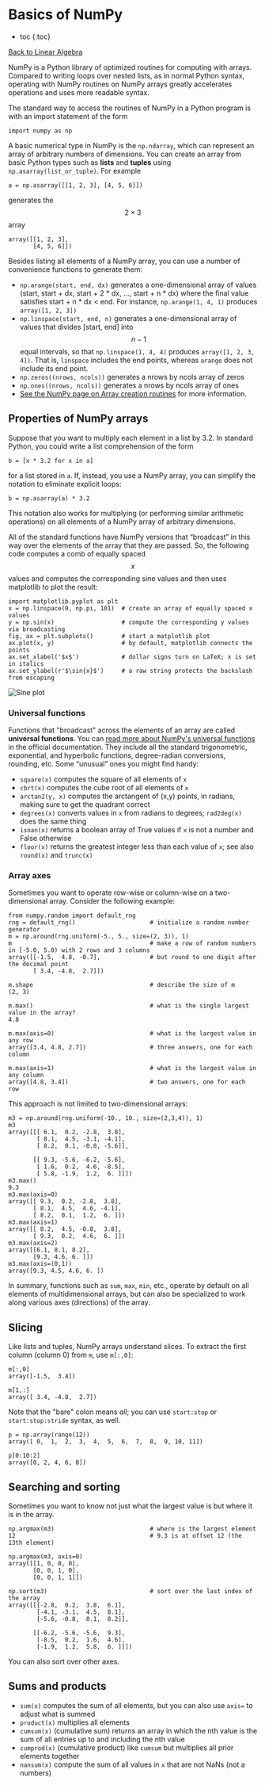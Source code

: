 # Basics of NumPy


* toc
{:toc}

[Back to Linear Algebra](LinearAlgebra.md)


NumPy is a Python library of optimized routines for computing with arrays. Compared to writing loops over nested lists, as in normal Python syntax, operating with NumPy routines on NumPy arrays greatly accelerates operations and uses more readable syntax.

The standard way to access the routines of NumPy in a Python program is with an import statement of the form

    import numpy as np


A basic numerical type in NumPy is the `np.ndarray`, which can represent an array of arbitrary numbers of dimensions. You can create an array from basic Python types such as **lists** and **tuples** using `np.asarray(list_or_tuple)`. For example

    a = np.asarray([[1, 2, 3], [4, 5, 6]])

generates the $$2\times 3$$ array

    array([[1, 2, 3],
           [4, 5, 6]])

Besides listing all elements of a NumPy array, you can use a number of convenience functions to generate them:

+ `np.arange(start, end, dx)` generates a one-dimensional array of values (start, start + dx, start + 2 * dx, ..., start + n * dx) where the final value satisfies start + n * dx < end. For instance, `np.arange(1, 4, 1)` produces  `array([1, 2, 3])`
+ `np.linspace(start, end, n)` generates a one-dimensional array of values that divides [start, end] into $$n-1$$ equal intervals, so that `np.linspace(1, 4, 4)` produces `array([1, 2, 3, 4])`. That is, `linspace` includes the end points, whereas `arange` does not include its end point.
+ `np.zeros((nrows, ncols))` generates a nrows by ncols array of zeros
+ `np.ones((nrows, ncols))` generates a nrows by ncols array of ones
+ [See the NumPy page on Array creation routines](https://numpy.org/doc/stable/reference/routines.array-creation.html) for more information.


## Properties of NumPy arrays

Suppose that you want to multiply each element in a list by 3.2. In standard Python, you could write a list comprehension of the form

    b = [x * 3.2 for x in a]

for a list stored in `a`. If, instead, you use a NumPy array, you can simplify the notation to eliminate explicit loops:

    b = np.asarray(a) * 3.2

This notation also works for multiplying (or performing similar arithmetic operations) on all elements of a NumPy array of arbitrary dimensions.

All of the standard functions have NumPy versions that “broadcast” in this way over the elements of the array that they are passed. So, the following code computes a comb of equally spaced $$x$$ values and computes the corresponding sine values and then uses matplotlib to plot the result:

    import matplotlib.pyplot as plt
    x = np.linspace(0, np.pi, 101)  # create an array of equally spaced x values
    y = np.sin(x)                   # compute the corresponding y values via broadcasting
    fig, ax = plt.subplots()        # start a matplotlib plot
    ax.plot(x, y)                   # by default, matplotlib connects the points
    ax.set_xlabel('$x$')            # dollar signs turn on LaTeX; x is set in italics
    ax.set_ylabel(r'$\sin{x}$')     # a raw string protects the backslash from escaping

![Sine plot](figs/sineplot.png)

### Universal functions

Functions that "broadcast" across the elements of an array are called **universal functions**. 
You can [read more about NumPy's universal functions](https://numpy.org/doc/stable/reference/ufuncs.html) in the official documentation. They include all the standard trigonometric, exponential, and hyperbolic functions, degree-radian conversions, rounding, etc. Some “unusual” ones you might find handy:

+ `square(x)` computes the square of all elements of `x`
+ `cbrt(x)` computes the cube root of all elements of `x`
+ `arctan2(y, x)` computes the arctangent of (x,y) points, in radians, making sure to get the quadrant correct
+ `degrees(x)` converts values in `x` from radians to degrees; `rad2deg(x)` does the same thing
+ `isnan(x)` returns a boolean array of True values if `x` is not a number and False otherwise
+ `floor(x)` returns the greatest integer less than each value of `x`; see also `round(x)` and `trunc(x)`

### Array axes

Sometimes you want to operate row-wise or column-wise on a two-dimensional array. Consider the following example:

    from numpy.random import default_rng
    rng = default_rng()                     # initialize a random number generator
    m = np.around(rng.uniform(-5., 5., size=(2, 3)), 1)
    m                                       # make a row of random numbers in [-5.0, 5.0) with 2 rows and 3 columns
    array([[-1.5,  4.8, -0.7],              # but round to one digit after the decimal point
           [ 3.4, -4.8,  2.7]])

    m.shape                                 # describe the size of m
    (2, 3)

    m.max()                                 # what is the single largest value in the array?
    4.8

    m.max(axis=0)                           # what is the largest value in any row
    array([3.4, 4.8, 2.7])                  # three answers, one for each column

    m.max(axis=1)                           # what is the largest value in any column
    array([4.8, 3.4])                       # two answers, one for each row

This approach is not limited to two-dimensional arrays:

    m3 = np.around(rng.uniform(-10., 10., size=(2,3,4)), 1)
    m3
    array([[[ 6.1,  0.2, -2.8,  3.8],
            [ 8.1,  4.5, -3.1, -4.1],
            [ 8.2,  0.1, -0.8, -5.6]],

           [[ 9.3, -5.6, -6.2, -5.6],
            [ 1.6,  0.2,  4.6, -8.5],
            [ 5.8, -1.9,  1.2,  6. ]]])
    m3.max()
    9.3
    m3.max(axis=0)
    array([[ 9.3,  0.2, -2.8,  3.8],
           [ 8.1,  4.5,  4.6, -4.1],
           [ 8.2,  0.1,  1.2,  6. ]])
    m3.max(axis=1)
    array([[ 8.2,  4.5, -0.8,  3.8],
           [ 9.3,  0.2,  4.6,  6. ]])
    m3.max(axis=2)
    array([[6.1, 8.1, 8.2],
           [9.3, 4.6, 6. ]])
    m3.max(axis=(0,1))
    array([9.3, 4.5, 4.6, 6. ])

In summary, functions such as `sum`, `max`, `min`, etc., operate by default on all elements of multidimensional arrays, but can also be specialized to work along various axes (directions) of the array.

## Slicing

Like lists and tuples, NumPy arrays understand slices. To extract the first column (column 0) from `m`, use `m[:,0]`:

    m[:,0]
    array([-1.5,  3.4])

    m[1,:]
    array([ 3.4, -4.8,  2.7])

Note that the "bare" colon means *all*; you can use `start:stop` or `start:stop:stride` syntax, as well.

    p = np.array(range(12))
    array([ 0,  1,  2,  3,  4,  5,  6,  7,  8,  9, 10, 11])

    p[0:10:2]
    array([0, 2, 4, 6, 8])

## Searching and sorting

Sometimes you want to know not just what the largest value is but where it is in the array.

    np.argmax(m3)                           # where is the largest element
    12                                      # 9.3 is at offset 12 (the 13th element)

    np.argmax(m3, axis=0)
    array([[1, 0, 0, 0],
           [0, 0, 1, 0],
           [0, 0, 1, 1]])

    np.sort(m3)                             # sort over the last index of the array
    array([[[-2.8,  0.2,  3.8,  6.1],
            [-4.1, -3.1,  4.5,  8.1],
            [-5.6, -0.8,  0.1,  8.2]],

           [[-6.2, -5.6, -5.6,  9.3],
            [-8.5,  0.2,  1.6,  4.6],
            [-1.9,  1.2,  5.8,  6. ]]])    

You can also sort over other axes.

## Sums and products

+ `sum(x)` computes the sum of all elements, but you can also use `axis=` to adjust what is summed
+ `product(x)` multiplies all elements
+ `cumsum(x)` (cumulative sum) returns an array in which the nth value is the sum of all entries up to and including the nth value
+ `cumprod(x)` (cumulative product) like `cumsum` but multiplies all prior elements together
+ `nansum(x)` compute the sum of all values in `x` that are not NaNs (not a numbers)